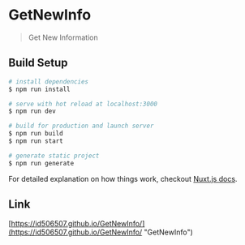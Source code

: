 # GetNewInfo

> Get New Information

## Build Setup

``` bash
# install dependencies
$ npm run install

# serve with hot reload at localhost:3000
$ npm run dev

# build for production and launch server
$ npm run build
$ npm run start

# generate static project
$ npm run generate
```

For detailed explanation on how things work, checkout [Nuxt.js docs](https://nuxtjs.org).

## Link  
[https://id506507.github.io/GetNewInfo/](https://id506507.github.io/GetNewInfo/ "GetNewInfo")
